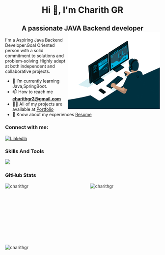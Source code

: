 <h1 align="center">Hi 👋, I'm Charith GR </h1>
<h2 align="center">A passionate JAVA Backend developer<img align="right" src="./gg.gif" alt="charithgr" width="300px" height="250px"/></h2>
 <p>I'm a Aspiring Java Backend Developer.Goal Oriented person with a solid commitment to solutions and problem-solving.Highly adept at both independent and collaborative projects.</p>

 - 🌱 I’m currently learning Java,SpringBoot.
- 📫 How to reach me **charithgr2@gmail.com**
- 👨‍💻 All of my projects are available at <a href="https://charithgr.github.io/">Portfolio</a>
- 📄 Know about my experiences [Resume](https://drive.google.com/file/d/1N6ay1HHQpcaZhcr9DXnqcd5pvNqG706j/view?usp=sharing)

<h3 align="left">Connect with me:</h3>
<p align="left">
<a href="https://linkedin.com/in/charith-g-r-667951243/" target="blank"><img align="center" src="https://camo.githubusercontent.com/f17ba9730c27e5f1230325b94c8b68bbf3115d32650866f6e3d0ade68201beea/68747470733a2f2f696d672e736869656c64732e696f2f62616467652f4c696e6b6564496e2d2532333030373742352e7376673f6c6f676f3d6c696e6b6564696e266c6f676f436f6c6f723d7768697465" alt="Linkedln" height="25" width="75" /></a>
</p>
<h3 align="left">Skills And Tools</h3>
<img src="https://skillicons.dev/icons?i=html,css,js,java,spring,mysql,github,vscode" />
 

<h3 align="left">GitHub Stats</h3>
<p align="left">
<p><img align="left" src="https://github-readme-stats.vercel.app/api/top-langs?username=charithgr&show_icons=true&locale=en&layout=compact" width="45%" alt="charithgr" /></p>

<p>&nbsp;<img align="right" src="https://github-readme-stats.vercel.app/api?username=charithgr&show_icons=true&locale=en"  width="45%" alt="charithgr" /></p>
<br/><br/><br/><br/><br/><br/><br/><br/><br/>
<p><img align="center" src="https://github-readme-streak-stats.herokuapp.com/?user=charithgr&" width="55%" alt="charithgr" /></p>
